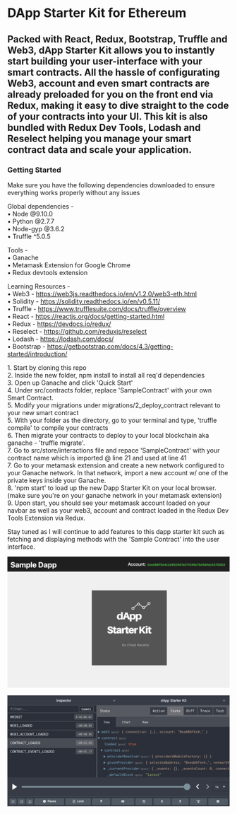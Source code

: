 <h1>DApp Starter Kit for Ethereum</h2> 
<p></p>
<h2>
  Packed with React, Redux, Bootstrap, Truffle and Web3, dApp Starter Kit allows you to instantly start building your user-interface with   your smart   contracts. All the hassle of configurating Web3, account and even smart contracts are already preloaded for you on the       front end via Redux, making it easy to dive straight to the code of your contracts into your UI. This kit is also bundled with Redux   Dev Tools, Lodash and Reselect helping you manage your smart contract data and scale your application.
</h2>
<p></p>
<h3> Getting Started </h3>

Make sure you have the following dependencies downloaded to ensure everything works properly without any issues

Global dependencies - </br>
•	Node @9.10.0 </br>
•	Python @2.7.7 </br>
•	Node-gyp @3.6.2 </br>
•	Truffle ^5.0.5 </br>

Tools - </br>
•	Ganache </br>
•	Metamask Extension for Google Chrome </br>
•	Redux devtools extension </br>

Learning Resources - </br>
•	Web3 - https://web3js.readthedocs.io/en/v1.2.0/web3-eth.html </br>
• Solidity - https://solidity.readthedocs.io/en/v0.5.11/ </br>
•	Truffle - https://www.trufflesuite.com/docs/truffle/overview </br>
• React - https://reactjs.org/docs/getting-started.html </br>
• Redux - https://devdocs.io/redux/ </br>
• Reselect - https://github.com/reduxjs/reselect </br>
•	Lodash - https://lodash.com/docs/ </br>
•	Bootstrap - https://getbootstrap.com/docs/4.3/getting-started/introduction/ </br>
<p></p>
1. Start by cloning this repo </br>
2. Inside the new folder, npm install to install all req'd dependencies </br>
3. Open up Ganache and click 'Quick Start' </br>
4. Under src/contracts folder, replace 'SampleContract' with your own Smart Contract. </br>
5. Modify your migrations under migrations/2_deploy_contract relevant to your new smart contract </br>
5. With your folder as the directory, go to your terminal and type, 'truffle compile' to compile your contracts </br>
6. Then migrate your contracts to deploy to your local blockchain aka ganache - 'truffle migrate'. </br>
7. Go to src/store/interactions file and repace 'SampleContract' with your contract name which is imported @ line 21 and used at line 41 </br>
7. Go to your metamask extension and create a new network configured to your Ganache network. In that network, import a new account w/ one of the private keys inside your Ganache. </br>
8. 'npm start' to load up the new Dapp Starter Kit on your local browser. (make sure you're on your ganache network in your metamask extension) </br>
9. Upon start, you should see your metamask account loaded on your navbar as well as your web3, account and contract loaded in the Redux Dev Tools Extension via Redux. </br>

<p>
 Stay tuned as I will continue to add features to this dapp starter kit such as fetching and displaying methods with the 'Sample Contract' into the user interface. </br>
</p>

<p></p>
<p>
<img src="./screenshots/screenshot1.png">
<p>
<img src="./screenshots/screenshot2.png">
